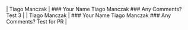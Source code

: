 | Tiago Manczak | ### Your Name  Tiago Manczak  ### Any Comments?  Test 3  |
| Tiago Manczak | ### Your Name  Tiago Manczak  ### Any Comments?  Test for PR  |
